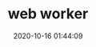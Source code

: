 ---
title: web worker
date: 2020-10-16 01:44:09
permalink: /pages/c538ed/
categories: 
  - 前端
  - JavaScript
tags: 
  - 
---